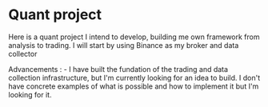 # Quant project

Here is a quant project I intend to develop, building me own framework from analysis to trading. I will start by using Binance as my broker and data collector

Advancements : 
    - I have built the fundation of the trading and data collection infrastructure, but I'm currently looking for an idea to build. I don't have concrete examples of what is possible and how to implement it but I'm looking for it.
    
